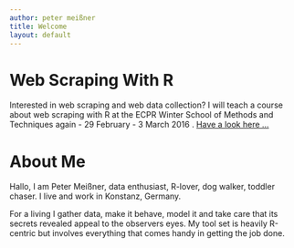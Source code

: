 ```yaml
---
author: peter meißner
title: Welcome
layout: default
---
```


# Web Scraping With R

Interested in web scraping and web data collection? I will teach a course about web scraping with R at the ECPR Winter School of Methods and Techniques again - 29 February - 3 March 2016 . [Have a look here ...](http://www.ecpr.eu/Events/EventDetails.aspx?EventID=103)


# About Me

Hallo, I am Peter Meißner, data enthusiast, R-lover, dog walker, toddler chaser. I live and work in Konstanz, Germany.

For a living I gather data, make it behave, model it and take care that its secrets revealed appeal to the observers eyes. My tool set is heavily R-centric but involves everything that comes handy in getting the job done.
